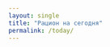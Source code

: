 ```yaml
---
layout: single
title: "Рацион на сегодня"
permalink: /today/
---
```


<div id="today-content"></div>

